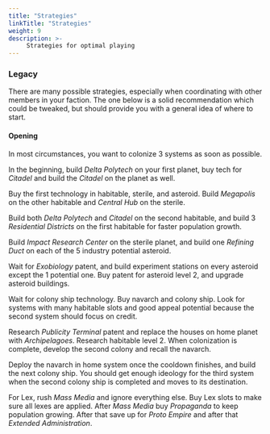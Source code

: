 ```yaml
---
title: "Strategies"
linkTitle: "Strategies"
weight: 9
description: >-
     Strategies for optimal playing
---
```


### Legacy

There are many possible strategies, especially when coordinating with other members in your faction. The one below is a solid recommendation which could be tweaked, but should provide you with a general idea of where to start.

#### Opening

In most circumstances, you want to colonize 3 systems as soon as possible. 

In the beginning, build *Delta Polytech* on your first planet, buy tech for *Citadel* and build the *Citadel* on the planet as well.

Buy the first technology in habitable, sterile, and asteroid. Build *Megapolis* on the other habitable and *Central Hub* on the sterile.

Build both *Delta Polytech* and *Citadel* on the second habitable, and build 3 *Residential Districts* on the first habitable for faster population growth.

Build *Impact Research Center* on the sterile planet, and build one *Refining Duct* on each of the 5 industry potential asteroid.

Wait for *Exobiology* patent, and build experiment stations on every asteroid except the 1 potential one. Buy patent for asteroid level 2, and upgrade asteroid buildings.

Wait for colony ship technology. Buy navarch and colony ship. Look for systems with many habitable slots and good appeal potential because the second system should focus on credit.

Research *Publicity Terminal* patent and replace the houses on home planet with *Archipelagoes*. Research habitable level 2. When colonization is complete, develop the second colony and recall the navarch.

Deploy the navarch in home system once the cooldown finishes, and build the next colony ship. You should get enough ideology for the third system when the second colony ship is completed and moves to its destination.

For Lex, rush *Mass Media* and ignore everything else. Buy Lex slots to make sure all lexes are applied. After *Mass Media* buy *Propaganda* to keep population growing. After that save up for *Proto Empire* and after that *Extended Administration*.



